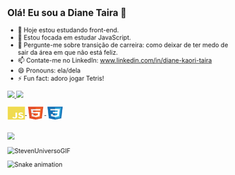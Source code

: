 ## Olá! Eu sou a Diane Taira 👋

- 🔭 Hoje estou estudando front-end.
- 🌱 Estou focada em estudar JavaScript.
- 💬 Pergunte-me sobre transição de carreira: como deixar de ter medo de sair da área em que não está feliz.
- 📫 Contate-me no LinkedIn: www.linkedin.com/in/diane-kaori-taira
- 😄 Pronouns: ela/dela
- ⚡ Fun fact: adoro jogar Tetris!

<div>
  <a href="https://beacons.ai/dianetaira">
  <img height="180em" src="https://github-readme-stats.vercel.app/api?username=diane-taira&show_icons=true&theme=dracula&include_all_commits=true&count_private=true"/>
  <img height="180em" src="https://github-readme-stats.vercel.app/api/top-langs/?username=diane-taira&layout=compact&langs_count=16&theme=dracula"/>
</div>

<div style="display: inline_block"><br>
  <img align="center" alt="diane-Js" height="30" width="40" src="https://raw.githubusercontent.com/devicons/devicon/master/icons/javascript/javascript-plain.svg">
  <img align="center" alt="diane-HTML" height="30" width="40" src="https://raw.githubusercontent.com/devicons/devicon/master/icons/html5/html5-original.svg">
  <img align="center" alt="diane-CSS" height="30" width="40" src="https://raw.githubusercontent.com/devicons/devicon/master/icons/css3/css3-original.svg">
</div>

##

 <a href="https://www.linkedin.com/in/diane-taira" target="_blank"><img src="https://img.shields.io/badge/-LinkedIn-%230077B5?style=for-the-badge&logo=linkedin&logoColor=white" target="_blank"></a> 
 
![StevenUniversoGIF](https://github.com/user-attachments/assets/8ed10338-99d4-44aa-8187-b33b20cc4e17)

![Snake animation](https://github.com/diane-taira/diane-taira/blob/output/github-contribuition-grid-snake.svg)
